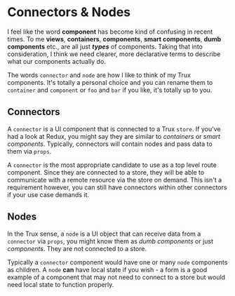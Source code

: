 # Connectors & Nodes

I feel like the word **component** has become kind of confusing in recent times. To me **views**, **containers**, **components**, **smart components**, **dumb components** etc., are all just _**types**_ of components. Taking that into consideration, I think we need clearer, more declarative terms to describe what our components actually do.

The words `connector` and `node` are how I like to think of my Trux components. It's totally a personal choice and you can rename them to `container` and `component` or `foo` and `bar` if you like, it's totally up to you.

## Connectors

A `connector` is a UI component that is connected to a Trux `store`. If you've had a look at Redux, you might say they are similar to _containers_ or _smart components_. Typically, connectors will contain nodes and pass data to them via `props`.

A `connector` is the most appropriate candidate to use as a top level route component. Since they are connected to a store, they will be able to communicate with a remote resource via the store on demand. This isn't a requirement however, you can still have connectors within other connectors if your use case demands it. 

## Nodes

In the Trux sense, a `node` is a UI object that can receive data from a `connector` via `props`, you might know them as _dumb components_ or just _components_. They are not connected to a store. 

Typically a `connector` component would have one or many `node` components as children. A `node` **can** have local state if you wish -  a form is a good example of a component that may not need to connect to a store but would need local state to function properly. 

